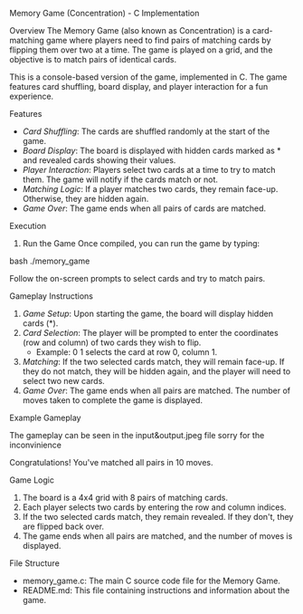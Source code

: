  Memory Game (Concentration) - C Implementation

 Overview
The Memory Game (also known as Concentration) is a card-matching game where players need to find pairs of matching cards by flipping them over two at a time. The game is played on a grid, and the objective is to match pairs of identical cards.

This is a console-based version of the game, implemented in C. The game features card shuffling, board display, and player interaction for a fun experience.

 Features
- *Card Shuffling*: The cards are shuffled randomly at the start of the game.
- *Board Display*: The board is displayed with hidden cards marked as * and revealed cards showing their values.
- *Player Interaction*: Players select two cards at a time to try to match them. The game will notify if the cards match or not.
- *Matching Logic*: If a player matches two cards, they remain face-up. Otherwise, they are hidden again.
- *Game Over*: The game ends when all pairs of cards are matched.


 Execution

 1. Run the Game
Once compiled, you can run the game by typing:

bash
./memory_game


Follow the on-screen prompts to select cards and try to match pairs.

Gameplay Instructions
1. *Game Setup*: Upon starting the game, the board will display hidden cards (*). 
2. *Card Selection*: The player will be prompted to enter the coordinates (row and column) of two cards they wish to flip.
   - Example: 0 1 selects the card at row 0, column 1.
3. *Matching*: If the two selected cards match, they will remain face-up. If they do not match, they will be hidden again, and the player will need to select two new cards.
4. *Game Over*: The game ends when all pairs are matched. The number of moves taken to complete the game is displayed.

Example Gameplay

The gameplay can be seen in the input&output.jpeg file
sorry for the inconvinience

Congratulations! You've matched all pairs in 10 moves.


 Game Logic

1. The board is a 4x4 grid with 8 pairs of matching cards.
2. Each player selects two cards by entering the row and column indices.
3. If the two selected cards match, they remain revealed. If they don't, they are flipped back over.
4. The game ends when all pairs are matched, and the number of moves is displayed.

 File Structure

- memory_game.c: The main C source code file for the Memory Game.
- README.md: This file containing instructions and information about the game.

